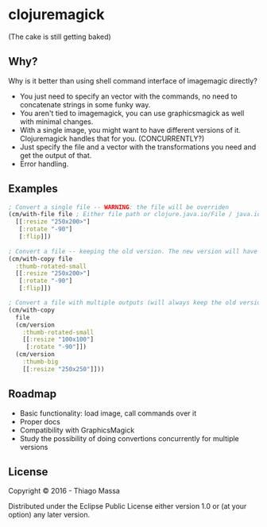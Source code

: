 # clojuremagick

(The cake is still getting baked)

## Why?

Why is it better than using shell command interface of imagemagic directly?

- You just need to specify an vector with the commands, no need to concatenate strings in some funky way.
- You aren't tied to imagemagick, you can use graphicsmagick as well with minimal changes.
- With a single image, you might want to have different versions of it. Clojuremagick handles that for you. (CONCURRENTLY?)
- Just specify the file and a vector with the transformations you need and get the output of that.
- Error handling.

## Examples

```clojure
; Convert a single file -- WARNING: the file will be overriden
(cm/with-file file ; Either file path or clojure.java.io/File / java.io.File
  [[:resize "250x200>"]
   [:rotate "-90"]
   [:flip]])
   
; Convert a file -- keeping the old version. The new version will have the thumb_rotated_small prefix.
(cm/with-copy file
  :thumb-rotated-small
  [[:resize "250x200>"]
   [:rotate "-90"]
   [:flip]])

; Convert a file with multiple outputs (will always keep the old version). The new version will have the prefix specified as the name of the version.
(cm/with-copy
  file
  (cm/version
    :thumb-rotated-small
    [[:resize "100x100"]
     [:rotate "-90"]])
  (cm/version
    :thumb-big
    [[:resize "250x250"]]))
```

## Roadmap

- Basic functionality: load image, call commands over it
- Proper docs
- Compatibility with GraphicsMagick
- Study the possibility of doing convertions concurrently for multiple versions


## License

Copyright © 2016 - Thiago Massa

Distributed under the Eclipse Public License either version 1.0 or (at
your option) any later version.
